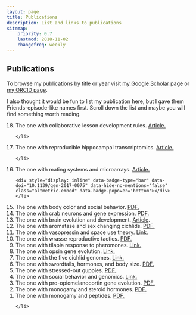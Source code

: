 ```yaml
---
layout: page
title: Publications
description: List and links to publications
sitemap:
    priority: 0.7
    lastmod: 2018-11-02
    changefreq: weekly
---
```


<script async src="https://badge.dimensions.ai/badge.js" charset="utf-8"></script>

<script type='text/javascript' src='https://d1bxh8uas1mnw7.cloudfront.net/assets/embed.js'></script>


<h2>
<a id="publications" class="anchor" href="#publications" aria-hidden="true"><span class="octicon octicon-link"></span></a>Publications</h2>

<p>To browse my publications by title or year visit <a href="http://scholar.google.com/citations?user=_bVy9pMAAAAJ&amp;hl=en&amp;oi=ao">my Google Scholar page</a> or <a href="http://orcid.org/0000-0002-7943-5650">my ORCID page</a>. </p>

<p>I also thought it would be fun to list my publication here, but I gave them Friends-episode-like names first. Scroll down the list and maybe you will find something worth reading.</p>
	      
<ol reversed>


<li>The one with collaborative lesson development rules.
	<a href="http://journals.plos.org/ploscompbiol/article?id=10.1371/journal.pcbi.1005963">Article.</a>	
	<span class="__dimensions_badge_embed__" data-doi="10.1371/journal.pcbi.1005963" data-hide-zero-citations="true" data-legend="hover-bottom" data-style="small_rectangle"></span>	
		<div style="display: inline" data-badge-type="bar" data-doi="10.1371/journal.pcbi.1005963" data-hide-no-mentions="false" class="altmetric-embed" data-badge-popover='bottom'></div>
	
	</li>	

<li>The one with reproducible hippocampal transcriptomics.
	<a href="http://biorxiv.org/content/early/2017/06/21/153585">Article.</a>	

<div style="display: inline" class="__dimensions_badge_embed__" data-doi="10.1101/153585" data-hide-zero-citations="true" data-legend="hover-bottom" data-style="small_rectangle"></div>	

<div style="display: inline" data-badge-type="bar" data-doi="10.1101/153585" data-hide-no-mentions="false" class="altmetric-embed" data-badge-popover='bottom'></div>


	</li>	


<li>The one with mating systems and microarrays.
	<a href="http://www.nrcresearchpress.com/doi/abs/10.1139/gen-2017-0075?url_ver=Z39.88-2003&rfr_id=ori:rid:crossref.org&rfr_dat=cr_pub%3dpubmed">Article.</a>

<div class="__dimensions_badge_embed__" data-doi="10.1139/gen-2017-0075" data-hide-zero-citations="true" data-legend="hover-bottom" data-style="small_rectangle"></div>		
	
	
	<div style="display: inline" data-badge-type="bar" data-doi="10.1139/gen-2017-0075" data-hide-no-mentions="false" class="altmetric-embed" data-badge-popover='bottom'></div>		</li>		


<li>The one with body color and social behavior.
	<a href="https://cichlid.biosci.utexas.edu/sites/default/files/evoneuro/files/dijkstra_et_al._2017.pdf">PDF.</a>
	<div style="display: inline" data-badge-type="bar" data-doi="10.1098/rspb.2016.2838" data-hide-no-mentions="false" class="altmetric-embed" data-badge-popover='bottom'></div>
	<span class="__dimensions_badge_embed__" data-doi="10.1098/rspb.2016.2838" data-hide-zero-citations="true" data-legend="hover-bottom" data-style="small_rectangle"></span>	
	</li>	


<li>The one with crab neurons and gene expression.   
	<a href="http://biorxiv.org/content/early/2017/02/10/107342">PDF.</a> 
	<div style="display: inline"  data-badge-type="bar" data-doi="10.1101/107342." data-hide-no-mentions="false" class="altmetric-embed" data-badge-popover='bottom'></div>
	<span class="__dimensions_badge_embed__" data-doi="10.1101/107342." data-hide-zero-citations="true" data-legend="hover-bottom" data-style="small_rectangle"></span>	
 </li>


<li>The one with brain evolution and development. <a href="http://onlinelibrary.wiley.com/doi/10.1002/9781118316757.ch15/summary;jsessionid=EB7AD7A6F077FF7A89EEE0C71E70A8FD.f02t03">Article</a>.
	<div style="display: inline" data-badge-type="bar" data-doi="10.1002/9781118316757.ch15" data-hide-no-mentions="false" class="altmetric-embed" data-badge-popover='bottom'></div>
			<span class="__dimensions_badge_embed__" data-doi="10.1002/9781118316757.ch15" data-hide-zero-citations="true" data-legend="hover-bottom" data-style="small_rectangle"></span>	
	 </li>	


<li>The one with aromatase and sex changing cichlids. 
	<a href="https://cichlid.biosci.utexas.edu/sites/default/files/evoneuro/files/goppert_et_al._2016.pdf">PDF.</a>
	<div style="display: inline" data-badge-type="bar" data-doi="10.1159/000445463" data-hide-no-mentions="false" class="altmetric-embed" data-badge-popover='bottom'></div>
				<span class="__dimensions_badge_embed__" data-doi="10.1159/000445463" data-hide-zero-citations="true" data-legend="hover-bottom" data-style="small_rectangle"></span>	
	</li>


<li>The one with vasopressin and space use theory. 
	<a href="http://frontiersinzoology.biomedcentral.com/articles/10.1186/1742-9994-12-S1-S16">Link.</a> 
	<div style="display: inline" data-badge-type="bar" data-doi="10.1186/1742-9994-12-S1-S16" data-hide-no-mentions="false" class="altmetric-embed" data-badge-popover='bottom'></div> 
					<span class="__dimensions_badge_embed__" data-doi="10.1186/1742-9994-12-S1-S16" data-hide-zero-citations="true" data-legend="hover-bottom" data-style="small_rectangle"></span>	
</li>


<li>The one with wrasse reproductive tactics. 
	<a href="https://cichlid.biosci.utexas.edu/sites/default/files/evoneuro/files/2015.stiver.ethology_0.pdf">PDF.</a> 
	<div style="display: inline"  data-badge-type="bar" data-doi="10.1111/eth.12324" data-hide-no-mentions="false" class="altmetric-embed" data-badge-popover='bottom'></div>  
		<span class="__dimensions_badge_embed__" data-doi="10.1111/eth.12324" data-hide-zero-citations="true" data-legend="hover-bottom" data-style="small_rectangle"></span>	
	</li>


<li>The one with tilapia response to pheromones.
	<a href="https://bmcgenomics.biomedcentral.com/articles/10.1186/s12864-015-1255-4">Link.</a> 
	<div style="display: inline"  data-badge-type="bar" data-doi="10.1186/s12864-015-1255-4." data-hide-no-mentions="false" class="altmetric-embed" data-badge-popover='bottom'></div> 
			<span class="__dimensions_badge_embed__" data-doi="10.1186/s12864-015-1255-4." data-hide-zero-citations="true" data-legend="hover-bottom" data-style="small_rectangle"></span>	
	</li>  


<li>The one with opsin gene evolution.
	<a href="http://www.ncbi.nlm.nih.gov/pmc/articles/PMC4321264/">Link.</a> 
	<div style="display: inline" data-badge-type="bar" data-doi="10.1073/pnas.1423685112" data-hide-no-mentions="false" class="altmetric-embed" data-badge-popover='bottom'></div> 
				<span class="__dimensions_badge_embed__" data-doi="10.1073/pnas.1423685112" data-hide-zero-citations="true" data-legend="hover-bottom" data-style="small_rectangle"></span>	
	</li>


<li>The one with the five cichlid genomes. 
	<a href="http://www.nature.com/nature/journal/v513/n7518/abs/nature13726.html">Link.</a> 
	<div style="display: inline"  data-badge-type="bar" data-doi="10.1038/nature.2014.14583" data-hide-no-mentions="false" class="altmetric-embed" data-badge-popover='bottom'></div> 
	 <span class="__dimensions_badge_embed__" data-doi="10.1038/nature.2014.14583" data-hide-zero-citations="true" data-legend="hover-bottom" data-style="small_rectangle"></span>	
	</li>


<li>The one with swordtails, hormones, and body size.
	<a href="https://cichlid.biosci.utexas.edu/sites/default/files/evoneuro/files/2014.smith_.biofish.pdf">PDF.</a>
	<div style="display: inline"  data-badge-type="bar" data-doi="10.1007/s10641-014-0234-y" data-hide-no-mentions="false" class="altmetric-embed" data-badge-popover='bottom'></div>
		 <span class="__dimensions_badge_embed__" data-doi="10.1007/s10641-014-0234-y" data-hide-zero-citations="true" data-legend="hover-bottom" data-style="small_rectangle"></span>	
	</li>


<li>The one with stressed-out guppies.
	<a href="https://cichlid.biosci.utexas.edu/sites/default/files/evoneuro/files/2014.fischer.hb_.pdf">PDF.</a> 
	<div style="display: inline"  data-badge-type="bar" data-doi="10.1016/j.yhbeh.2013.12.010" data-hide-no-mentions="false" class="altmetric-embed" data-badge-popover='bottom'></div>
			 <span class="__dimensions_badge_embed__" data-doi="10.1016/j.yhbeh.2013.12.010" data-hide-zero-citations="true" data-legend="hover-bottom" data-style="small_rectangle"></span>	
	</li>


<li>The one with social behavior and genomics. 
	<a href="http://link.springer.com/chapter/10.1007/978-94-007-7347-9_8">Link.</a> 
	<div style="display: inline" data-badge-type="bar" data-doi="10.1007/978-94-007-7347-9_8." data-hide-no-mentions="false" class="altmetric-embed" data-badge-popover='bottom'></div> 
	 <span class="__dimensions_badge_embed__" data-doi="10.1007/978-94-007-7347-9_8." data-hide-zero-citations="true" data-legend="hover-bottom" data-style="small_rectangle"></span>	
	</li>


<li>The one with pro-opiomelanocortin gene evolution. 
	<a href="https://cichlid.biosci.utexas.edu/sites/default/files/evoneuro/files/2014.harris.gce_.pdf">PDF.</a> 
	<div style="display: inline"  data-badge-type="bar" data-doi="10.1016/j.ygcen.2013.10.007" data-hide-no-mentions="false" class="altmetric-embed" data-badge-popover='bottom'></div>
		 <span class="__dimensions_badge_embed__" data-doi="10.1016/j.ygcen.2013.10.007" data-hide-zero-citations="true" data-legend="hover-bottom" data-style="small_rectangle"></span>	
	</li>


<li>The one with monogamy and steroid hormones. 
	<a href="https://cichlid.biosci.utexas.edu/sites/default/files/evoneuro/files/2013.sessa_.gce_.pdf">PDF.</a> 
	<div style="display: inline"  data-badge-type="bar" data-doi="10.1016/j.ygcen.2013.04.031" data-hide-no-mentions="false" class="altmetric-embed" data-badge-popover='bottom'></div> 
			 <span class="__dimensions_badge_embed__" data-doi="10.1016/j.ygcen.2013.04.031" data-hide-zero-citations="true" data-legend="hover-bottom" data-style="small_rectangle"></span>	
	</li>


<li>The one with monogamy and peptides. 
	<a href="https://cichlid.biosci.utexas.edu/sites/default/files/evoneuro/files/2013.oldfield.hb_.pdf">PDF.</a> 
	<div style="display: inline"  data-badge-type="bar" data-doi="10.1016/j.yhbeh.2013.04.006" data-hide-no-mentions="false" class="altmetric-embed" data-badge-popover='bottom'></div> 
				 <span class="__dimensions_badge_embed__" data-doi="10.1016/j.yhbeh.2013.04.006" data-hide-zero-citations="true" data-legend="hover-bottom" data-style="small_rectangle"></span>	

	</li>
</ol>
	  
